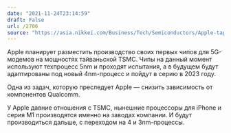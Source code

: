 ```yaml
---
date: "2021-11-24T23:14:59"
draft: False
url: /2706
source: "https://asia.nikkei.com/Business/Tech/Semiconductors/Apple-taps-TSMC-to-build-custom-iPhone-5G-modem-in-2023"
---
```


Apple планирует разместить производство своих первых чипов для 5G-модемов на мощностях тайваньской TSMC. Чипы на данный момент используют техпроцесс 5nm и проходят испытания, а в будущем будут адаптированы под новый 4nm-процесс и пойдут в серию в 2023 году.

Одна из задач, которую преследует Apple — снизить зависимость от компонентов Qualcomm.

У Apple давние отношения с TSMC, нынешние процессоры для iPhone и серия M1 производятся именно на заводах компании. И будут производиться дальше, с переходом на 4 и 3nm-процессы.
